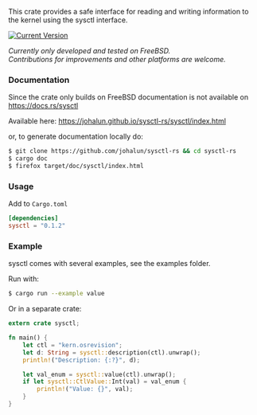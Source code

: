 This crate provides a safe interface for reading and writing information to the kernel using the sysctl interface.

[![Current Version](https://img.shields.io/crates/v/sysctl.svg)](https://crates.io/crates/sysctl)


*Currently only developed and tested on FreeBSD.*  
*Contributions for improvements and other platforms are welcome.*

### Documentation

Since the crate only builds on FreeBSD documentation is not available on https://docs.rs/sysctl

Available here: https://johalun.github.io/sysctl-rs/sysctl/index.html

or, to generate documentation locally do:
```sh
$ git clone https://github.com/johalun/sysctl-rs && cd sysctl-rs
$ cargo doc
$ firefox target/doc/sysctl/index.html
```

### Usage

Add to `Cargo.toml`

```toml
[dependencies]
sysctl = "0.1.2"
```

### Example

sysctl comes with several examples, see the examples folder.

Run with:

```sh
$ cargo run --example value
```

Or in a separate crate:


```rust
extern crate sysctl;

fn main() {
    let ctl = "kern.osrevision";
    let d: String = sysctl::description(ctl).unwrap();
    println!("Description: {:?}", d);

    let val_enum = sysctl::value(ctl).unwrap();
    if let sysctl::CtlValue::Int(val) = val_enum {
        println!("Value: {}", val);
    }
}
```




